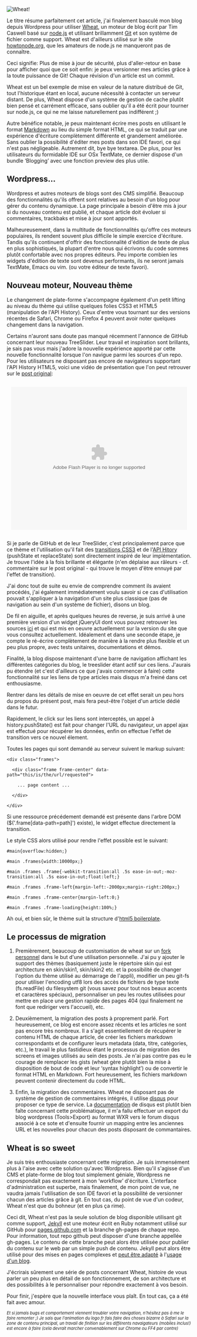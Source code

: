<!--config
{
  "Title": "Goodbye Wordpress, Hello Wheat! Une solution basée sur node.js et Git",
  "Author": "Mickael Daniel",
  "Date": "Dec 28 2010 20:00:00 GMT+0100 (CDT)"
}
config-->

<img class="mk-blog-img" src="/wheat/wheat-field.jpg" alt="Wheat!" title="Wheat!">

Le titre résume parfaitement cet article, j'ai finalement basculé mon blog depuis Wordpress pour utiliser [Wheat](https://github.com/creationix/wheat), un moteur de blog écrit par Tim Caswell basé sur [node.js](http://nodejs.org/) et utilisant brillamment [Git](https://github.com/creationix/node-git) et son système de fichier comme support. Wheat est d'ailleurs utilisé sur le site [howtonode.org](http://howtonode.org/), que les amateurs de node.js ne manqueront pas de connaître. 

Ceci signifie: Plus de mise à jour de sécurité, plus d'aller-retour en base pour afficher quoi que ce soit enfin: je peux versionner mes articles grâce à la toute puissance de Git! Chaque révision d'un article est un commit.

Wheat est un bel exemple de mise en valeur de la nature distribué de Git, tout l'historique étant en local, aucune nécessité à contacter un serveur distant. De plus, Wheat dispose d'un système de gestion de cache plutôt bien pensé et carrément efficace, sans oublier qu'il a été écrit pour tourner sur node.js, ce qui ne me laisse naturellement pas indifférent ;)

Autre bénéfice notable, je peux maintenant écrire mes posts en utilisant le format [Markdown](http://daringfireball.net/projects/markdown/) au lieu du simple format HTML, ce qui se traduit par une expérience d'écriture complètement différente et grandement améliorée. Sans oublier la possibilité d'éditer mes posts dans son IDE favori, ce qui n'est pas négligeable. Autrement dit, bye bye textarea. De plus, pour les utilisateurs du formidable IDE sur OSx TextMate, ce dernier dispose d'un bundle ‘Blogging’ avec une fonction preview des plus utile.

## Wordpress...

Wordpress et autres moteurs de blogs sont des CMS simplifié. Beaucoup des fonctionnalités qu'ils offrent sont relatives au besoin d'un blog pour gérer du contenu dynamique. La page principale a besoin d'être mis à jour si du nouveau contenu est publié, et chaque article doit évoluer si commentaires, trackbaks et mise à jour sont apportés.

Malheureusement, dans la multitude de fonctionnalités qu'offre ces moteurs populaires, ils rendent souvent plus difficile le simple exercice d'écriture. Tandis qu'ils continuent d'offrir des fonctionnalité d'édition de texte de plus en plus sophistiqués, la plupart d'entre nous qui écrivons du code sommes plutôt confortable avec nos propres éditeurs. Peu importe combien les widgets d'édition de texte sont devenus performants, ils ne seront jamais TextMate, Emacs ou vim. (ou votre éditeur de texte favori).

## Nouveau moteur, Nouveau thème

Le changement de plate-forme s'accompagne également d'un petit lifting au niveau du thème qui utilise quelques folies CSS3 et HTML5 (manipulation de l'API History). Ceux d'entre vous tournant sur des versions récentes de Safari, Chrome ou Firefox 4 peuvent avoir noter quelques changement dans la navigation.

Certains n'auront sans doute pas manqué récemment l'annonce de GitHub concernant leur nouveau TreeSlider. Leur travail et inspiration sont brillants, je sais pas vous mais j'adore la nouvelle expérience apporté par cette nouvelle fonctionnalité lorsque l'on navigue parmi les sources d'un repo. Pour les utilisateurs ne disposant pas encore de navigateurs supportant l'API History HTML5, voici une vidéo de présentation que l'on peut retrouver sur le [post original](https://github.com/blog/760-the-tree-slider):

<div style="width: 480px; margin: 2em auto;">

<embed src="http://blip.tv/play/AYKSzQUC" type="application/x-shockwave-flash" width="480" height="390" allowscriptaccess="always" allowfullscreen="true"></embed>

</div>

Si je parle de GitHub et de leur TreeSlider, c'est principalement parce que ce thème et l'utilisation qu'il fait des [transitions CSS3](http://developer.apple.com/library/safari/#documentation/InternetWeb/Conceptual/SafariVisualEffectsProgGuide/Transitions/Transitions.html) et de l'[API Hitory](https://developer.mozilla.org/en/DOM/Manipulating_the_browser_history) (pushState et replaceState) sont directement inspiré de leur implémentation. Je trouve l'idée à la fois brillante et élégante (n'en déplaise aux râleurs - cf. commentaire sur le post original - qui trouve le moyen d'être ennuyé par l'effet de transition).

J'ai donc tout de suite eu envie de comprendre comment ils avaient procédés, j'ai également immédiatement voulu savoir si ce cas d'utilisation pouvait s'appliquer à la navigation d'un site plus classique (pas de navigation au sein d'un système de fichier), disons un blog.

De fil en aiguille, et après quelques heures de reverse, je suis arrivé à une première version d'un widget jQueryUI dont vous pouvez retrouver les sources [ici](https://github.com/MkLabs/wheat-harmonious-theme/blob/master/public/js/mylibs/ui.treeslider.js) et qui est mis en oeuvre actuellement sur la version du site que vous consultez actuellement. Idéalement et dans une seconde étape, je compte le ré-écrire complètement de manière à la rendre plus flexible et un peu plus propre, avec tests unitaires, documentations et démos.

Finalité, la blog dispose maintenant d'une barre de navigation affichant les différentes catégories du blog, le treeslider étant actif sur ces liens. J'aurais pu étendre (et c'est d'ailleurs ce que j'avais commencer à faire) cette fonctionnalité sur les liens de type articles mais disqus m'a freiné dans cet enthousiasme.

Rentrer dans les détails de mise en oeuvre de cet effet serait un peu hors du propos du présent post, mais fera peut-être l'objet d'un article dédié dans le futur. 

Rapidement, le click sur les liens sont interceptés, un appel à history.pushState() est fait pour changer l'URL du navigateur, un appel ajax est effectué pour récupérer les données, enfin on effectue l'effet de transition vers ce nouvel élement.

Toutes les pages qui sont demandé au serveur suivent le markup suivant:

    <div class="frames">

      <div class="frame frame-center" data-path="this/is/the/url/requested">

        ... page content ...

      </div>

    </div>

    

Si une ressource précédement demandé est présente dans l'arbre DOM ($('.frame[data-path=path]') existe), le widget effectue directement la transition.

Le style CSS alors utilisé pour rendre l'effet possible est le suivant:

    #main{overflow:hidden;}

    #main .frames{width:10000px;}

    #main .frames .frame{-webkit-transition:all .5s ease-in-out;-moz-transition:all .5s ease-in-out;float:left;}

    #main .frames .frame-left{margin-left:-2000px;margin-right:200px;}

    #main .frames .frame-center{margin-left:0;}

    #main .frames .frame-loading{height:100%;}

    

Ah oui, et bien sûr, le thème suit la structure d'[html5 boilerplate](http://github.com/mklabs/wheat).

## Le processus de migration

1. Premièrement, beaucoup de customisation de wheat sur un [fork personnel](http://github.com/mklabs/wheat) dans le but d'une utilisation personnelle. J'ai pu y ajouter le support des thèmes (basiquement juste le répertoire skin qui est architecture en skin/skin1, skin/skin2 etc. et la possibilité de changer l'option du thème utilisé au démarrage de l'appli), modifier un peu git-fs pour utiliser l'encoding utf8 lors des accès de fichiers de type texte (fs.readFile) du filesystem git (vous savez pour tout nos beaux accents et caractères spéciaux), personnaliser un peu les routes utilisées pour mettre en place une gestion rapide des pages 404 (qui finalement ne font que rediriger vers l'accueil), etc.

2. Deuxièmement, la migration des posts à proprement parlé. Fort heureusement, ce blog est encore assez récents et les articles ne sont pas encore très nombreux. Il a s'agit essentiellement de récupérer le contenu HTML de chaque article, de créer les fichiers markdown correspondants et de configurer leurs metadata (data, titre, catégories, etc.), le travail le plus fastidieux étant le processus de migration des screens et images utilisés au sein des posts. Je n'ai pas contre pas eu le courage de remplacer les gists (wheat gère plutôt bien la mise à disposition de bout de code et leur ‘syntax highlight’) ou de convertir le format HTML en Markdown. Fort heureusement, les fichiers markdown peuvent contenir directement du code HTML.

2. Enfin, la migration des commentaires. Wheat ne disposant pas de système de gestion de commentaires intégrés, il utilise [disqus](http://disqus.com/) pour proposer ce type de service. La [documentation](http://docs.disqus.com/help/24/) de disqus est plutôt bien faîte concernant cette problématique, il m'a fallu effectuer un export du blog wordpress (Tools>Export) au format WXR vers le forum disqus associé à ce sote et d'ensuite fournir un mapping entre les anciennes URL et les nouvelles pour chacun des posts disposant de commantaires.

## Wheat is so sweet

Je suis très enthousiaste concernant cette migration. Je suis immensément plus à l'aise avec cette solution qu'avec Wordpress. Bien qu'il s'agisse d'un CMS et plate-forme de blog tout simplement géniale, Wordpress ne correspondait pas exactement à mon ‘workflow’ d'écriture. L'interface d'administration est superbe, mais finalement, de mon point de vue, ne vaudra jamais l'utilisation de son IDE favori et la possibilité de versionner chacun des articles grâce à git. En tout cas, du point de vue d'un codeur, Wheat n'est que du bohneur (et en plus ça rime).

Ceci dit, Wheat n'est pas la seule solution de blog disponible utilisant git comme support, [Jekyll](https://github.com/mojombo/jekyll) est une moteur écrit en Ruby notamment utilisé sur GitHub pour [pages.github.com](http://pages.github.com/) et la branche gh-pages de chaque repo. Pour information, tout repo github peut disposer d'une branche appellée gh-pages. Le contenu de cette branche peut alors être utilisée pour publier du contenu sur le web par un simple push de contenu. Jekyll peut alors être utilisé pour des mises en pages complexes et [peut être adapté](http://metajack.im/2009/01/23/blogging-with-git-emacs-and-jekyll/) à l'[usage d'un blog](https://github.com/blog/164-use-github-as-your-blog).

J'écrirais sûrement une série de posts concernant Wheat, histoire de vous parler un peu plus en détail de son fonctionnement, de son architecture et des possibilités à le personnaliser pour répondre exactement à vos besoin.

Pour finir, j'espère que la nouvelle interface vous plaît. En tout cas, ça a été fait avec amour.

<span style="font-size: 0.8em;">_Et si jamais bugs et comportement viennent troubler votre navigation, n'hésitez pas à me le faire remonter ;) Je sais que l'animation du logo fr fais faire des choses bizarre à Safari sur la zone de contenu principal, un travail de finition sur les différents navaigateurs (mobiles inclus!) est encore à faire (cela devrait marcher convenablement sur Chrome ou FF4 par contre)_</span>
